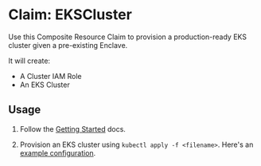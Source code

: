 # Claim: EKSCluster

Use this Composite Resource Claim to provision a production-ready EKS cluster given a pre-existing Enclave.

It will create:

- A Cluster IAM Role
- An EKS Cluster

## Usage

1. Follow the [Getting Started](../../README.md#getting-started) docs.

1. Provision an EKS cluster using `kubectl apply -f <filename>`. Here's an [example configuration](../../claim-examples/eks-cluster.yaml).
